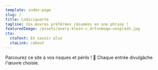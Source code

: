 ```yaml
---
template: index-page
slug: /
title: Lodiciquarte
tagline: Vos œuvres préférées résumées en une phrase !
featuredImage: /assets/avery-klein-c_drtsnboqa-unsplash.jpg
cta:
  ctaText: En savoir plus
  ctaLink: /about
---
```

Parcourez ce site à vos risques et périls !
🙈 Chaque entrée divulgâche l'œuvre choisie.